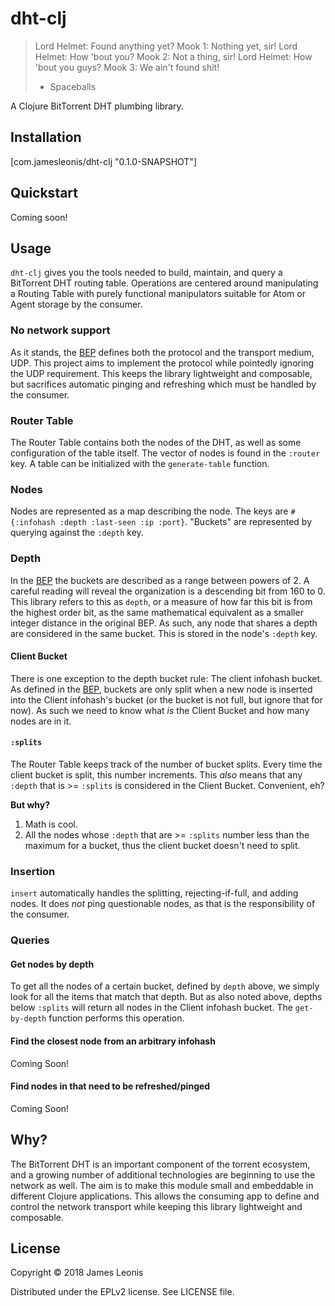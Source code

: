 # dht-clj

> Lord Helmet: Found anything yet?
> Mook 1: Nothing yet, sir!
> Lord Helmet: How 'bout you?
> Mook 2: Not a thing, sir!
> Lord Helmet: How 'bout you guys?
> Mook 3: We ain't found shit!
> - Spaceballs

A Clojure BitTorrent DHT plumbing library.

## Installation

[com.jamesleonis/dht-clj "0.1.0-SNAPSHOT"]

## Quickstart

Coming soon!

## Usage

`dht-clj` gives you the tools needed to build, maintain, and query a BitTorrent DHT routing table. Operations are centered around manipulating a Routing Table with purely functional manipulators suitable for Atom or Agent storage by the consumer.

### No network support

As it stands, the [BEP][bep-5] defines both the protocol and the transport medium, UDP. This project aims to implement the protocol while pointedly ignoring the UDP requirement. This keeps the library lightweight and composable, but sacrifices automatic pinging and refreshing which must be handled by the consumer.

### Router Table

The Router Table contains both the nodes of the DHT, as well as some configuration of the table itself. The vector of nodes is found in the `:router` key. A table can be initialized with the `generate-table` function.

### Nodes

Nodes are represented as a map describing the node. The keys are `#{:infohash :depth :last-seen :ip :port}`. "Buckets" are represented by querying against the `:depth` key.

### Depth

In the [BEP][bep-5] the buckets are described as a range between powers of 2. A careful reading will reveal the organization is a descending bit from 160 to 0. This library refers to this as `depth`, or a measure of how far this bit is from the highest order bit, as the same mathematical equivalent as a smaller integer distance in the original BEP. As such, any node that shares a depth are considered in the same bucket. This is stored in the node's `:depth` key.

#### Client Bucket

There is one exception to the depth bucket rule: The client infohash bucket. As defined in the [BEP][bep-5], buckets are only split when a new node is inserted into the Client infohash's bucket (or the bucket is not full, but ignore that for now). As such we need to know what *is* the Client Bucket and how many nodes are in it.

#### `:splits`

The Router Table keeps track of the number of bucket splits. Every time the client bucket is split, this number increments. This *also* means that any `:depth` that is >= `:splits` is considered in the Client Bucket. Convenient, eh?

**But why?**

1. Math is cool.
2. All the nodes whose `:depth` that are >= `:splits` number less than the maximum for a bucket, thus the client bucket doesn't need to split.

### Insertion

`insert` automatically handles the splitting, rejecting-if-full, and adding nodes. It does *not* ping questionable nodes, as that is the responsibility of the consumer.

### Queries

#### Get nodes by depth

To get all the nodes of a certain bucket, defined by `depth` above, we simply look for all the items that match that depth. But as also noted above, depths below `:splits` will return all nodes in the Client infohash bucket. The `get-by-depth` function performs this operation.

#### Find the closest node from an arbitrary infohash

Coming Soon!

#### Find nodes in that need to be refreshed/pinged

Coming Soon!

## Why?

The BitTorrent DHT is an important component of the torrent ecosystem, and a growing number of additional technologies are beginning to use the network as well. The aim is to make this module small and embeddable in different Clojure applications. This allows the consuming app to define and control the network transport while keeping this library lightweight and composable.

## License

Copyright © 2018 James Leonis

Distributed under the EPLv2 license. See LICENSE file.

[bep-5]: http://www.bittorrent.org/beps/bep_0005.html
